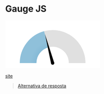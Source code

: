 # Gauge JS

![](assets/layout.png)

[site](http://bernii.github.io/gauge.js/)

> [Alternativa de resposta](code-response/)